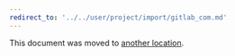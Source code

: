 ```yaml
---
redirect_to: '../../user/project/import/gitlab_com.md'
---
```


This document was moved to [another location](../../user/project/import/gitlab_com.md).
